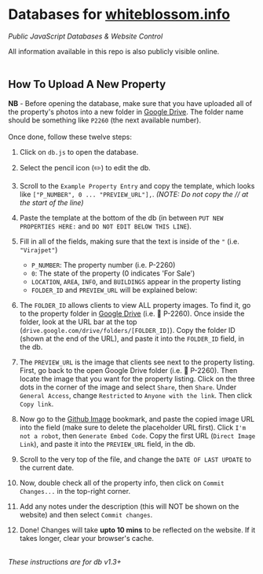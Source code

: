 # Databases for [whiteblossom.info](https://whiteblossom.info)
_Public JavaScript Databases & Website Control_
<br>

All information available in this repo is also publicly visible online.
<br><br>

## How To Upload A New Property

**NB** - Before opening the database, make sure that you have uploaded all of the property's photos into a new folder in [Google Drive](drive.google.com). The folder name should be something like `P2260` (the next available number).<br><br>
Once done, follow these twelve steps:

1) Click on `db.js` to open the database.

2) Select the pencil icon (✏️) to edit the db.

3) Scroll to the `Example Property Entry` and copy the template, which looks like `["P_NUMBER", 0 ... "PREVIEW_URL"],`.
_(NOTE: Do not copy the // at the start of the line)_

4) Paste the template at the bottom of the db (in between `PUT NEW PROPERTIES HERE:` and `DO NOT EDIT BELOW THIS LINE`).

5) Fill in all of the fields, making sure that the text is inside of the `"` (i.e. `"Virajpet"`)
   * `P_NUMBER`: The property number (i.e. P-2260)
   * `0`: The state of the property (0 indicates 'For Sale')
   * `LOCATION`, `AREA`, `INFO`, and `BUILDINGS` appear in the property listing
   * `FOLDER_ID` and `PREVIEW_URL` will be explained below:

6) The `FOLDER_ID` allows clients to view ALL property images. To find it, go to the property folder in [Google Drive](drive.google.com) (i.e. 📁 P-2260). Once inside the folder, look at the URL bar at the top (`drive.google.com/drive/folders/[FOLDER_ID]`). Copy the folder ID (shown at the end of the URL), and paste it into the `FOLDER_ID` field, in the db.

7) The `PREVIEW_URL` is the image that clients see next to the property listing. First, go back to the open Google Drive folder (i.e. 📁 P-2260). Then locate the image that you want for the property listing. Click on the three dots in the corner of the image and select `Share`, then `Share`. Under `General Access`, change `Restricted` to `Anyone with the link`. Then click `Copy link`.

8) Now go to the [Github Image](labnol.org/embed/google/drive) bookmark, and paste the copied image URL into the field (make sure to delete the placeholder URL first). Click `I'm not a robot`, then `Generate Embed Code`. Copy the first URL (`Direct Image Link`), and paste it into the `PREVIEW_URL` field, in the db.

9) Scroll to the very top of the file, and change the `DATE OF LAST UPDATE` to the current date.

10) Now, double check all of the property info, then click on `Commit Changes...` in the top-right corner.

11) Add any notes under the description (this will NOT be shown on the website) and then select `Commit changes`.

12) Done! Changes will take **upto 10 mins** to be reflected on the website. If it takes longer, clear your browser's cache.
<br><br>

_These instructions are for db v1.3+_
